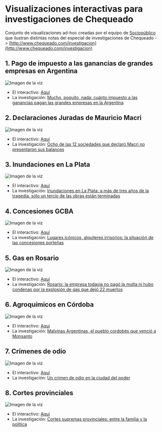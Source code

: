# Visualizaciones interactivas para investigaciones de Chequeado

Conjunto de visualizaciones ad-hoc creadas por el equipo de [Sociopúblico](http://sociopublico.com) que ilustran distintas notas del especial de investigaciones de Chequeado -> [http://www.chequeado.com/investigacion](http://www.chequeado.com/investigacion)

## 1. Pago de impuesto a las ganancias de grandes empresas en Argentina

![Imagen de la viz](https://chequeado.github.io/investigaciones-viz/ganancias-empresas/dist/images/share.png)

* El interactivo: [Aquí](https://chequeado.github.io/investigaciones-viz/ganancias-empresas/dist/app.html)
* La investigación: [Mucho, poquito, nada: cuánto impuesto a las ganancias pagan las grandes empresas en la Argentina](http://www.chequeado.com/investigacion/mucho-poquito-nada-cuanto-impuesto-a-las-ganancias-pagan-las-grandes-empresas-en-la-argentina/)

## 2. Declaraciones Juradas de Mauricio Macri

![Imagen de la viz](https://chequeado.github.io/investigaciones-viz/ddjj-macri/dist/images/share.gif)

* El interactivo: [Aquí](https://chequeado.github.io/investigaciones-viz/ddjj-macri/dist/app.html)
* La investigación: [Ocho de las 12 sociedades que declaró Macri no presentaron sus balances](http://www.chequeado.com/investigacion/los-laberintos-patrimoniales-del-presidente-macri/)

## 3. Inundaciones en La Plata

![Imagen de la viz](https://chequeado.github.io/investigaciones-viz/inundaciones-lp/dist/images/share.gif)

* El interactivo: [Aquí](https://chequeado.github.io/investigaciones-viz/inundaciones-lp/dist/app.html)
* La investigación: [Inundaciones en La Plata: a más de tres años de la tragedia, sólo un tercio de las obras están terminadas](http://www.chequeado.com/investigacion/inundaciones-en-la-plata-a-mas-de-tres-anos-de-la-tragedia-solo-un-tercio-de-las-obras-estan-terminadas/)

## 4. Concesiones GCBA

![Imagen de la viz](https://chequeado.github.io/investigaciones-viz/concesiones-gcba/dist/images/c1/02_alcancia_500px.gif)

* El interactivo: [Aquí](https://chequeado.github.io/investigaciones-viz/concesiones-gcba/dist)
* La investigación: [Lugares icónicos, alquileres irrisorios: la situación de las concesiones porteñas](http://www.chequeado.com/investigacion/lugares-iconicos-alquileres-irrisorios-la-situacion-de-las-concesiones-portenas/)

## 5. Gas en Rosario

![Imagen de la viz](https://chequeado.github.io/investigaciones-viz/rosario-gas/dist/images/04_inflexible.gif)

* El interactivo: [Aquí](https://chequeado.github.io/investigaciones-viz/rosario-gas/dist/app.html)
* La investigación: [Rosario: la empresa todavía no pagó la multa ni hubo condenas por la explosión de gas que dejó 22 muertos](http://www.chequeado.com/investigacion/rosario-una-ciudad-sin-gas-ni-paz/)


## 6. Agroquímicos en Córdoba

![Imagen de la viz](https://chequeado.github.io/investigaciones-viz/agroquimicos/dist/images/share.gif)

* El interactivo: [Aquí](https://chequeado.github.io/investigaciones-viz/agroquimicos/dist/app.html)
* La investigación: [Malvinas Argentinas, el pueblo cordobés que venció a Monsanto](http://www.chequeado.com/investigacion/malvinas-argentinas-el-pueblo-cordobes-que-vencio-a-monsanto/)

## 7. Crímenes de odio

![Imagen de la viz](https://chequeado.github.io/investigaciones-viz/crimenes-odio/dist/images/mapa_01.png)

* El interactivo: [Aquí](https://chequeado.github.io/investigaciones-viz/crimenes-odio/dist/app.html)
* La investigación: [Un crimen de odio en la ciudad del poder](http://www.chequeado.com/investigacion/un-crimen-de-odio-en-la-ciudad-del-poder/)

## 8. Cortes provinciales

![Imagen de la viz](https://chequeado.github.io/investigaciones-viz/cortes-provinciales/dist/images/share.gif)

* El interactivo: [Aquí](https://chequeado.github.io/investigaciones-viz/cortes-provinciales/dist/app.html)
* La investigación: [Cortes supremas provinciales: entre la familia y la política](http://www.chequeado.com/investigacion/cortes-supremas-provinciales-entre-la-familia-y-la-politica/)

